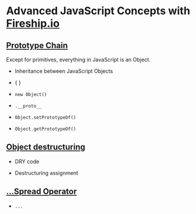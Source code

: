 # Advanced JavaScript Concepts with [Fireship.io](https://fireship.io)

## [Prototype Chain](https://fireship.io/courses/js/102-prototype-chain/)

Except for primitives, everything in JavaScript is an Object.

- Inheritance between JavaScript Objects

- { }

- `new Object()`

- `.__proto__`

- `Object.setPrototypeOf()`

- `Object.getPrototypeOf()`

## [Object destructuring](https://fireship.io/courses/js/102-destructuring/)

- DRY code

- Destructuring assignment

## [...Spread Operator](https://fireship.io/courses/js/102-spread/)

- `...`
